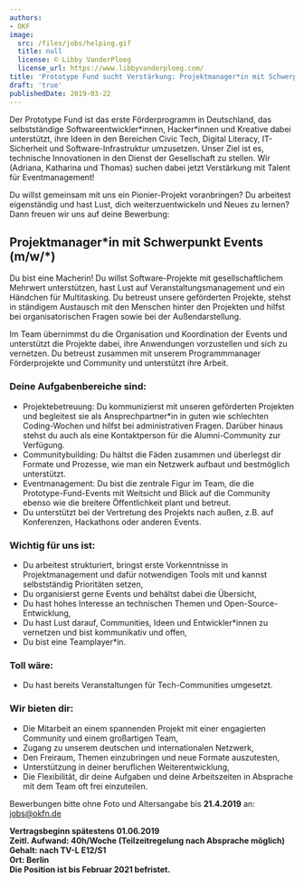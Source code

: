 ```yaml
---
authors:
- OKF
image:
  src: /files/jobs/helping.gif
  title: null
  license: © Libby VanderPloeg
  license_url: https://www.libbyvanderploeg.com/
title: 'Prototype Fund sucht Verstärkung: Projektmanager*in mit Schwerpunkt Events (m/w/*)'
draft: 'true'
publishedDate: 2019-03-22
---
```


Der Prototype Fund ist das erste Förderprogramm in Deutschland, das selbstständige Softwareentwickler\*innen, Hacker\*innen und Kreative dabei unterstützt, ihre Ideen in den Bereichen Civic Tech, Digital Literacy, IT-Sicherheit und Software-Infrastruktur umzusetzen. Unser Ziel ist es, technische Innovationen in den Dienst der Gesellschaft zu stellen. Wir (Adriana, Katharina und Thomas) suchen dabei jetzt Verstärkung mit Talent für Eventmanagement!

Du willst gemeinsam mit uns ein Pionier-Projekt voranbringen? Du arbeitest eigenständig und hast Lust, dich weiterzuentwickeln und Neues zu lernen? Dann freuen wir uns auf deine Bewerbung:

## Projektmanager\*in mit Schwerpunkt Events (m/w/*)

Du bist eine Macherin! Du willst Software-Projekte mit gesellschaftlichem Mehrwert unterstützen, hast Lust auf Veranstaltungsmanagement und ein Händchen für Multitasking. Du betreust unsere geförderten Projekte, stehst in ständigem Austausch mit den Menschen hinter den Projekten und hilfst bei organisatorischen Fragen sowie bei der Außendarstellung.

Im Team übernimmst du die Organisation und Koordination der Events und unterstützt die Projekte dabei, ihre Anwendungen vorzustellen und sich zu vernetzen. Du betreust zusammen mit unserem Programmmanager Förderprojekte und Community und unterstützt ihre Arbeit.

### Deine Aufgabenbereiche sind:

* Projektebetreuung: Du kommunizierst mit unseren geförderten Projekten und begleitest sie als Ansprechpartner\*in in guten wie schlechten Coding-Wochen und hilfst bei administrativen Fragen. Darüber hinaus stehst du auch als eine Kontaktperson für die Alumni-Community zur Verfügung.
* Communitybuilding: Du hältst die Fäden zusammen und überlegst dir Formate und Prozesse, wie man ein Netzwerk aufbaut und bestmöglich unterstützt.
* Eventmanagement: Du bist die zentrale Figur im Team, die die Prototype-Fund-Events mit Weitsicht und Blick auf die Community ebenso wie die breitere Öffentlichkeit plant und betreut.
* Du unterstützt bei der Vertretung des Projekts nach außen, z.B. auf Konferenzen, Hackathons oder anderen Events.

### Wichtig für uns ist:

* Du arbeitest strukturiert, bringst erste Vorkenntnisse in Projektmanagement und dafür notwendigen Tools mit und kannst selbstständig Prioritäten setzen,
* Du organisierst gerne Events und behältst dabei die Übersicht,
* Du hast hohes Interesse an technischen Themen und Open-Source-Entwicklung,
* Du hast Lust darauf, Communities, Ideen und Entwickler\*innen zu vernetzen und bist kommunikativ und offen,
* Du bist eine Teamplayer\*in.

### Toll wäre:

* Du hast bereits Veranstaltungen für Tech-Communities umgesetzt.

### Wir bieten dir:

* Die Mitarbeit an einem spannenden Projekt mit einer engagierten Community und einem großartigen Team,
* Zugang zu unserem deutschen und internationalen Netzwerk,
* Den Freiraum, Themen einzubringen und neue Formate auszutesten,
* Unterstützung in deiner beruflichen Weiterentwicklung,
* Die Flexibilität, dir deine Aufgaben und deine Arbeitszeiten in Absprache mit dem Team oft frei einzuteilen.

Bewerbungen bitte ohne Foto und Altersangabe bis **21.4.2019** an:  
[jobs@okfn.de](mailto:jobs@okfn.de)

**Vertragsbeginn spätestens 01.06.2019  
Zeitl. Aufwand: 40h/Woche (Teilzeitregelung nach Absprache möglich)  
Gehalt: nach TV-L E12/S1  
Ort: Berlin  
Die Position ist bis Februar 2021 befristet.**